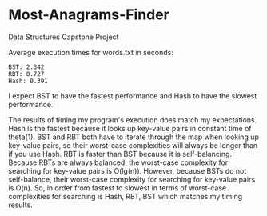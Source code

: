 # Most-Anagrams-Finder
Data Structures Capstone Project

Average execution times for words.txt in seconds:

    BST: 2.342
    RBT: 0.727
    Hash: 0.391

I expect BST to have the fastest performance and Hash to have the slowest
performance.

The results of timing my program's execution does match my expectations. Hash
is the fastest because it looks up key-value pairs in constant time of
theta(1). BST and RBT both have to iterate through the map when looking up
key-value pairs, so their worst-case complexities will always be longer than if
you use Hash. RBT is faster than BST because it is self-balancing. Because RBTs
are always balanced, the worst-case complexity for searching for key-value
pairs is O(lg(n)). However, because BSTs do not self-balance, their worst-case
complexity for searching for key-value pairs is O(n). So, in order from fastest
to slowest in terms of worst-case complexities for searching is Hash, RBT, BST
which matches my timing results.

